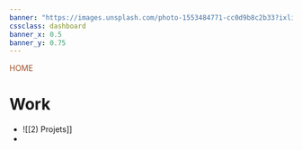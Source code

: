 ```yaml
---
banner: "https://images.unsplash.com/photo-1553484771-cc0d9b8c2b33?ixlib=rb-1.2.1&ixid=MnwxMjA3fDB8MHxwaG90by1wYWdlfHx8fGVufDB8fHx8&auto=format&fit=crop&w=1901&q=80"
cssclass: dashboard
banner_x: 0.5
banner_y: 0.75
---
```

<div class="title" style="color:Sienna">HOME</div>

# Work
- ![[2) Projets]]
- 